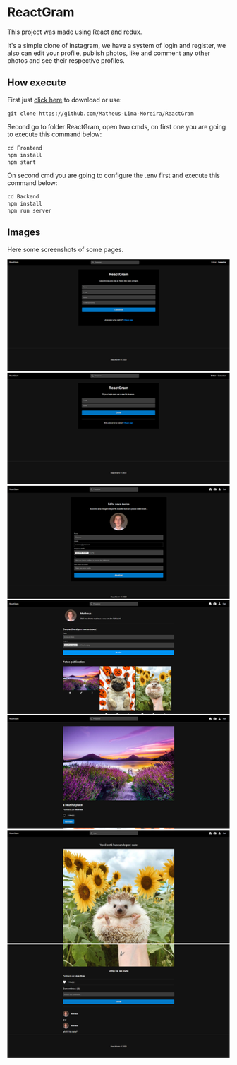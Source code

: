 # ReactGram

<p>This project was made using React and redux.</p>
<p>It's a simple clone of instagram, we have a system of login and register, we also can edit your profile, publish photos, like and comment any other photos and see their respective profiles.</p>

## How execute

<p> First just <a href="https://github.com/Matheus-Lima-Moreira/ReactGram/archive/refs/heads/main.zip" target="_blank">click here</a> to download or use:</p>

```
git clone https://github.com/Matheus-Lima-Moreira/ReactGram
```

<p>Second go to folder ReactGram, open two cmds, on first one you are going to execute this command below:</p>

```
cd Frontend
npm install
npm start
```

<p>On second cmd you are going to configure the .env first and execute this command below:</p>

```
cd Backend
npm install
npm run server
```

## Images

<p> Here some screenshots of some pages.</p>

![register](https://github.com/Matheus-Lima-Moreira/ReactGram/blob/main/Images/example1.png?raw=true)
![login](https://github.com/Matheus-Lima-Moreira/ReactGram/blob/main/Images/example2.png?raw=true)
![myaccount](https://github.com/Matheus-Lima-Moreira/ReactGram/blob/main/Images/example3.png?raw=true)
![profile](https://github.com/Matheus-Lima-Moreira/ReactGram/blob/main/Images/example4.png?raw=true)
![home](https://github.com/Matheus-Lima-Moreira/ReactGram/blob/main/Images/example5.png?raw=true)
![search](https://github.com/Matheus-Lima-Moreira/ReactGram/blob/main/Images/example6.png?raw=true)
![post](https://github.com/Matheus-Lima-Moreira/ReactGram/blob/main/Images/example7.png?raw=true)